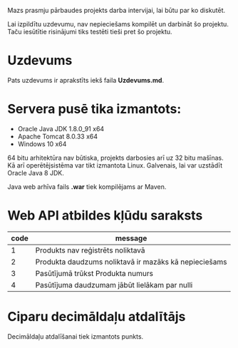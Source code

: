 Mazs prasmju pārbaudes projekts darba intervijai, lai būtu par ko diskutēt.

Lai izpildītu uzdevumu, nav nepieciešams kompilēt un darbināt šo projektu. Taču iesūtītie risinājumi tiks testēti tieši pret šo projektu.

# Uzdevums
Pats uzdevums ir aprakstīts iekš faila **Uzdevums.md**.

# Servera pusē tika izmantots:
- Oracle Java JDK 1.8.0_91 x64
- Apache Tomcat 8.0.33 x64
- Windows 10 x64

64 bitu arhitektūra nav būtiska, projekts darbosies arī uz 32 bitu mašīnas. Kā arī operētējsistēma var tikt izmantota Linux. Galvenais, lai var uzstādīt Oracle Java 8 JDK.

Java web arhīva fails **.war** tiek kompilējams ar Maven.

# Web API atbildes kļūdu saraksts
| code | message |
| --- | --- |
| 1 | Produkts nav reģistrēts noliktavā |
| 2 | Produkta daudzums noliktavā ir mazāks kā nepieciešams |
| 3 | Pasūtījumā trūkst Produkta numurs |
| 4 | Pasūtījuma daudzumam jābūt lielākam par nulli |

# Ciparu decimāldaļu atdalītājs
Decimāldaļu atdalīšanai tiek izmantots punkts.

